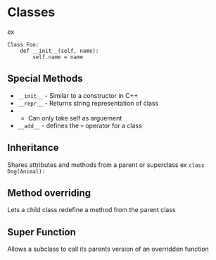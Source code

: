 # Classes
ex
```
Class Foo:
    def __init__(self, name):
        self.name = name

```

## Special Methods
* `__init__` - Similar to a constructor in C++ 
* `__repr__` - Returns string representation of class
* * Can only take self as arguement
* `__add__` - defines the `+` operator for a class


## Inheritance
Shares attributes and methods from a parent or superclass
ex `class Dog(Animal):`

## Method overriding
Lets a child class redefine a method from the parent class

## Super Function
Allows a subclass to call its parents version of an overridden function


